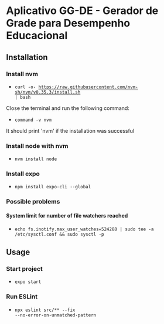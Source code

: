 # Aplicativo GG-DE - Gerador de Grade para Desempenho Educacional

## Installation

### Install nvm

* <code>curl -o- https://raw.githubusercontent.com/nvm-sh/nvm/v0.35.3/install.sh | bash</code>

Close the terminal and run the following command:
* <code>command -v nvm</code>

It should print 'nvm' if the installation was successful

### Install node with nvm

* <code>nvm install node</code>

### Install expo

* <code>npm install expo-cli --global</code>

### Possible problems

#### System limit for number of file watchers reached 

* <code>echo fs.inotify.max_user_watches=524288 | sudo tee -a /etc/sysctl.conf && sudo sysctl -p</code>

## Usage

### Start project
* <code>expo start</code>

### Run ESLint
* <code>npx eslint src/** --fix --no-error-on-unmatched-pattern</code>
